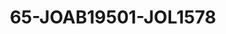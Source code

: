 ---
title: 65-JOAB19501-JOL1578
image: /v1543919832/viterbo/65-JOAB19501-JOL1578.jpg
brand: jolie
layout: vestito
---